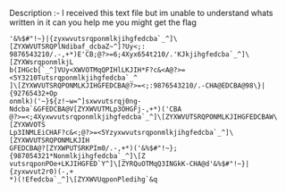 Description :-  I received this text file but im unable to understand whats written in it can you help me you might get the flag


```
'&%$#"!~}|{zyxwvutsrqponmlkjihgfedcba`_^]\[ZYXWVUTSRQPlNdibaf_dcbaZ~^]?Uy<;:
9876543210/.-,+*)E'CB;@?>=6;4Xyx654t210/.'KJkjihgfedcba`_^]\[ZYXWsrqponmlkjL
b(IHGcb[`_^]VUy<XWVOTMqQPIHlLKJIH*F?c&<A@?>=<5Y3210Tutsrqponmlkjihgfedcba`_^
]\[ZYXWVUTSRQPONMLKJIHGFEDCBA@?>=<;:9876543210/.-CHA@EDCBA@98\}|{92765432+Op
onmlk)('~}${z!~w=^]sxwvutsrqj0ng-Ndcba`&GFEDCBA@V[ZYXWVUTMLp3OHGFj-,+*)('CBA
@?>=<;4Xyxwvutsrqponmlkjihgfedcba`_^]\[ZYXWVUTSRQPONMLKJIHGFEDCBAW\[ZYXWVOTS
Lp3INMLEiCHAF?c&<;@?>=<5Yzyxwvutsrqponmlkjihgfedcba`_^]\[ZYXWVUTSRQPONMLKJIH
GFEDCBA@?[ZYXWPUTSRKPIm0/.-,+*)('&%$#"!~};{987054321*Nonmlkjihgfedcba`_^]\[Z
vutsrqponPOe+LKJIHGFED`Y^]\[ZYRQuOTMqQ3INGkK-CHA@d'&%$#"!~}|{zyxwvut2r0)(-,+
*)(!Efedcba`_^]\[ZYXWVUqponPledihg`&q

```
